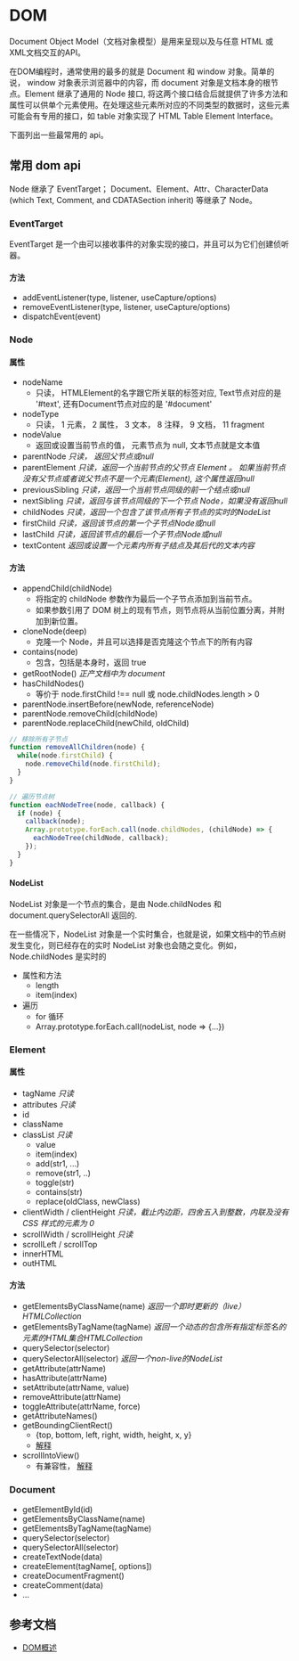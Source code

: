 # DOM

Document Object Model（文档对象模型）是用来呈现以及与任意 HTML 或 XML文档交互的API。

在DOM编程时，通常使用的最多的就是 Document 和 window 对象。简单的说， window 对象表示浏览器中的内容，而 document 对象是文档本身的根节点。Element 继承了通用的 Node 接口, 将这两个接口结合后就提供了许多方法和属性可以供单个元素使用。在处理这些元素所对应的不同类型的数据时，这些元素可能会有专用的接口，如 table 对象实现了 HTML Table Element Interface。

下面列出一些最常用的 api。

## 常用 dom api

Node 继承了 EventTarget； Document、Element、Attr、CharacterData (which Text, Comment, and CDATASection inherit) 等继承了 Node。

### EventTarget

EventTarget 是一个由可以接收事件的对象实现的接口，并且可以为它们创建侦听器。

#### 方法
* addEventListener(type, listener, useCapture/options)
* removeEventListener(type, listener, useCapture/options)
* dispatchEvent(event)


### Node

#### 属性
* nodeName
  * 只读， HTMLElement的名字跟它所关联的标签对应, Text节点对应的是 '#text', 还有Document节点对应的是 '#document'
* nodeType
  * 只读， 1 元素， 2 属性， 3 文本， 8 注释， 9 文档， 11 fragment
* nodeValue
  * 返回或设置当前节点的值， 元素节点为 null, 文本节点就是文本值
* parentNode   *只读， 返回父节点或null*
* parentElement   *只读，返回一个当前节点的父节点 Element 。 如果当前节点没有父节点或者说父节点不是一个元素(Element), 这个属性返回null*
* previousSibling   *只读，返回一个当前节点同级的前一个结点或null*
* nextSibling   *只读，返回与该节点同级的下一个节点 Node，如果没有返回null*
* childNodes   *只读，返回一个包含了该节点所有子节点的实时的NodeList*
* firstChild   *只读，返回该节点的第一个子节点Node或null*
* lastChild    *只读，返回该节点的最后一个子节点Node或null*
* textContent    *返回或设置一个元素内所有子结点及其后代的文本内容*

#### 方法
* appendChild(childNode)
  * 将指定的 childNode 参数作为最后一个子节点添加到当前节点。
  * 如果参数引用了 DOM 树上的现有节点，则节点将从当前位置分离，并附加到新位置。
* cloneNode(deep)
  * 克隆一个 Node，并且可以选择是否克隆这个节点下的所有内容
* contains(node)
  * 包含，包括是本身时，返回 true
* getRootNode()  *正产文档中为 document*
* hasChildNodes() 
  * 等价于 node.firstChild !== null 或 node.childNodes.length > 0
* parentNode.insertBefore(newNode, referenceNode)
* parentNode.removeChild(childNode)
* parentNode.replaceChild(newChild, oldChild)


```js
// 移除所有子节点
function removeAllChildren(node) {
  while(node.firstChild) {
    node.removeChild(node.firstChild);
  }
}

// 遍历节点树
function eachNodeTree(node, callback) {
  if (node) {
    callback(node);
    Array.prototype.forEach.call(node.childNodes, (childNode) => {
      eachNodeTree(childNode, callback);
    });
  }
}
```

#### NodeList

NodeList 对象是一个节点的集合，是由 Node.childNodes 和 document.querySelectorAll 返回的.

在一些情况下，NodeList 对象是一个实时集合，也就是说，如果文档中的节点树发生变化，则已经存在的实时 NodeList 对象也会随之变化。例如，Node.childNodes 是实时的

* 属性和方法
  * length
  * item(index)
* 遍历
  * for 循环
  * Array.prototype.forEach.call(nodeList, node => {...})


### Element

#### 属性
* tagName  *只读*
* attributes  *只读*
* id
* className
* classList  *只读*
  * value
  * item(index)
  * add(str1, ...)
  * remove(str1, ..)
  * toggle(str)
  * contains(str)
  * replace(oldClass, newClass)
* clientWidth / clientHeight  *只读，截止内边距，四舍五入到整数，内联及没有 CSS 样式的元素为 0*
* scrollWidth / scrollHeight  *只读*
* scrollLeft / scrollTop 
* innerHTML
* outHTML

#### 方法
* getElementsByClassName(name)  *返回一个即时更新的（live） HTMLCollection*
* getElementsByTagName(tagName)  *返回一个动态的包含所有指定标签名的元素的HTML集合HTMLCollection*
* querySelector(selector)
* querySelectorAll(selector)  *返回一个non-live的NodeList*
* getAttribute(attrName)
* hasAttribute(attrName)
* setAttribute(attrName, value)
* removeAttribute(attrName)
* toggleAttribute(attrName, force)
* getAttributeNames()
* getBoundingClientRect()
  * {top, bottom, left, right, width, height, x, y}
  * [解释](https://developer.mozilla.org/zh-CN/docs/Mozilla/Tech/XPCOM/Reference/Interface/nsIDOMClientRect)
* scrollIntoView()
  * 有兼容性， [解释](https://developer.mozilla.org/zh-CN/docs/Web/API/Element/scrollIntoView)


### Document

* getElementById(id)
* getElementsByClassName(name)
* getElementsByTagName(tagName)
* querySelector(selector)
* querySelectorAll(selector)
* createTextNode(data)
* createElement(tagName[, options])
* createDocumentFragment()
* createComment(data)
* ...



## 参考文档
* [DOM概述](https://developer.mozilla.org/zh-CN/docs/Web/API/Document_Object_Model/Introduction)